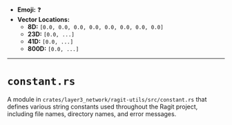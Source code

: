 - **Emoji:** ❓
- **Vector Locations:**
    - **8D:** `[0.0, 0.0, 0.0, 0.0, 0.0, 0.0, 0.0, 0.0]`
    - **23D:** `[0.0, ...]`
    - **41D:** `[0.0, ...]`
    - **800D:** `[0.0, ...]`

---

# `constant.rs`

A module in `crates/layer3_network/ragit-utils/src/constant.rs` that defines various string constants used throughout the Ragit project, including file names, directory names, and error messages.